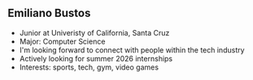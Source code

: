 ## Emiliano Bustos

-  Junior at Univeristy of California, Santa Cruz
-  Major: Computer Science
-  I'm looking forward to connect with people within the tech industry
-  Actively looking for summer 2026 internships
-  Interests: sports, tech, gym, video games
<!--
**embustos/embustos** is a ✨ _special_ ✨ repository because its `README.md` (this file) appears on your GitHub profile.

Here are some ideas to get you started:

- 🔭 I’m currently working on ...
- 🌱 I’m currently learning ...
- 👯 I’m looking to collaborate on ...
- 🤔 I’m looking for help with ...
- 💬 Ask me about ...
- 📫 How to reach me: ...
- 😄 Pronouns: ...
- ⚡ Fun fact: ...
-->
